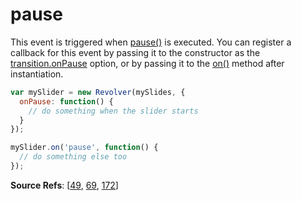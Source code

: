 # pause

This event is triggered when [pause()](https://github.com/revolverjs/revolverjs/blob/master/docs/revolver.methods.pause.md) is executed. You can register a callback for this event by passing it to the constructor as the [transition.onPause](https://github.com/revolverjs/revolverjs/blob/master/docs/revolver.options.transition.onpause.md) option, or by passing it to the [on()](https://github.com/revolverjs/revolverjs/blob/master/docs/revolver.methods.on.md) method after instantiation.

```javascript
var mySlider = new Revolver(mySlides, {
  onPause: function() {
    // do something when the slider starts
  }
});

mySlider.on('pause', function() {
  // do something else too
});
```

**Source Refs**: [[49](https://github.com/revolverjs/revolverjs/blob/master/coffee/revolver.coffee#L49), [69](https://github.com/revolverjs/revolverjs/blob/master/coffee/revolver.coffee#L69), [172](https://github.com/revolverjs/revolverjs/blob/master/coffee/revolver.coffee#L172)]

